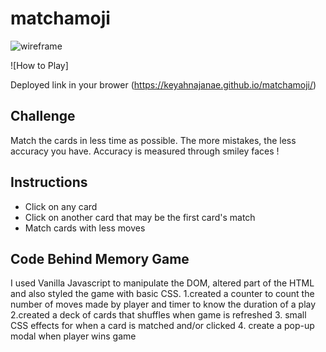 # matchamoji #


![wireframe](https://0qwcaw.dm.files.1drv.com/y4mT0b6KPEuAeMzr7-pW_cI91o3NaSYjERVFAkTcKn8ehZoBEWP_Yga3wHYHHTRXRDkVg6naeL-BO0OLBuf6Xj7uCihn-zQgI2arsnpgYJN9kWdYGOJ-GQNYkTZmx_zd2fM-Lo5xJqmC763u6ZZ2zqclvrDVKVHxhhqRnCalIxJ6XBJ3kwySr6381xqiqQ_VCAfSf-Ah4Na8ZOZMFbgO0AvwA?width=514&height=660&cropmode=none)

![How to Play]

Deployed link in your brower (https://keyahnajanae.github.io/matchamoji/)

## Challenge ##

Match the cards in less time as possible. The more mistakes, the less accuracy you have. Accuracy is measured through smiley faces !

## Instructions ##

- Click on any card
- Click on another card that may be the first card's match
- Match cards with less moves

## Code Behind Memory Game ##
I used Vanilla Javascript to manipulate the DOM, altered part of the HTML and also styled the game with basic CSS.
    1.created a counter to count the number of moves made by player and timer to know the duration of a play
    2.created a deck of cards that shuffles when game is refreshed
    3. small CSS effects for when a card is matched and/or clicked
    4. create a pop-up modal when player wins game



 



